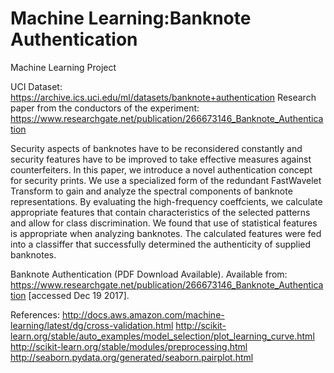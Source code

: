 # Machine Learning:Banknote Authentication
Machine Learning Project

UCI Dataset: https://archive.ics.uci.edu/ml/datasets/banknote+authentication
Research paper from the conductors of the experiment: https://www.researchgate.net/publication/266673146_Banknote_Authentication

Security aspects of banknotes have to be reconsidered constantly and security features have to be improved to take effective measures against counterfeiters. In this paper, we introduce a novel authentication concept for security prints. We use a specialized form of the redundant FastWavelet Transform to gain and analyze the spectral components of banknote representations. By evaluating the high-frequency coeffcients, we calculate appropriate features that contain characteristics of the selected patterns and allow for class discrimination. We found that use of statistical features is appropriate when analyzing banknotes. The calculated features were fed into a classiffer that successfully determined the authenticity of supplied banknotes.

Banknote Authentication (PDF Download Available). Available from: https://www.researchgate.net/publication/266673146_Banknote_Authentication [accessed Dec 19 2017].

References:
http://docs.aws.amazon.com/machine-learning/latest/dg/cross-validation.html
http://scikit-learn.org/stable/auto_examples/model_selection/plot_learning_curve.html
http://scikit-learn.org/stable/modules/preprocessing.html
http://seaborn.pydata.org/generated/seaborn.pairplot.html
